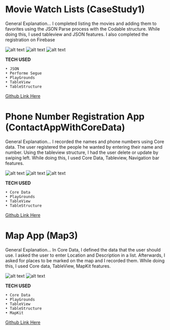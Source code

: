 # Movie Watch Lists (CaseStudy1)

General Explanation... 
I completed listing the movies and adding them to favorites using the JSON Parse process with the Codable structure. While doing this, I used tableview and JSON features. I also completed the registration on Firebase



![alt text](https://github.com/Eren3567/Swift_Task/blob/main/imagess/Simulator%20Screenshot%20-%20iPhone%2015%20(1).png)      ![alt text](https://github.com/Eren3567/Swift_Task/blob/main/imagess/Simulator%20Screenshot%20-%20iPhone%2015.png)      ![alt text](https://github.com/Eren3567/Swift_Task/blob/main/imagess/Simulator%20Screenshot%20-%20iPhone%2015%20(2).png)



__TECH USED__ 

    • JSON
    • Performe Segue
    • PlayGrounds
    • TableView
    • TableStructure 

[Github Link Here](https://github.com/Eren3567/Swift_Task/tree/main/CaseStudy1)

# Phone Number Registration App (ContactAppWithCoreData)

General Explanation... 
I recorded the names and phone numbers using Core data. The user registered the people he wanted by entering their name and number. Using the tableview structure, I had the user delete or update by swiping left. While doing this, I used Core Data, Tableview, Navigation bar features.



![alt text](https://github.com/Eren3567/Swift_Task/blob/main/imagess/Simulator%20Screenshot%20-%20iPhone%2015%20(6).png)      ![alt text](https://github.com/Eren3567/Swift_Task/blob/main/imagess/Simulator%20Screenshot%20-%20iPhone%2015%20(7).png)      ![alt text](https://github.com/Eren3567/Swift_Task/blob/main/imagess/Simulator%20Screenshot%20-%20iPhone%2015%20(8).png)




__TECH USED__ 

    • Core Data
    • PlayGrounds
    • TableView
    • TableStructure 

[Github Link Here](https://github.com/Eren3567/Swift_Task/tree/main/ContactAppWithCoreData)

# Map App (Map3)

General Explanation... 
In Core Data, I defined the data that the user should use. I asked the user to enter Location and Description in a list. Afterwards, I asked for places to be marked on the map and I recorded them. While doing this, I used Core data, TableView, MapKit features.



![alt text](https://github.com/Eren3567/Swift_Task/blob/main/imagess/Simulator%20Screenshot%20-%20iPhone%2015%20(9).png)      ![alt text](https://github.com/Eren3567/Swift_Task/blob/main/imagess/Simulator%20Screenshot%20-%20iPhone%2015%20(10).png) 



__TECH USED__ 

    • Core Data
    • PlayGrounds
    • TableView
    • TableStructure 
    • MapKit 
    
[Github Link Here](https://github.com/Eren3567/Swift_Task/tree/main/Map3)

